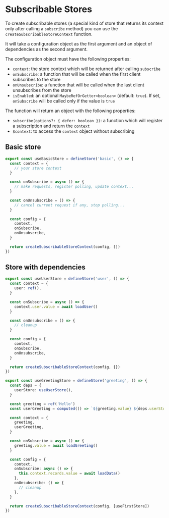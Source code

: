# Subscribable Stores

To create subscribable stores (a special kind of store that returns its context only after calling a `subscribe` method)
you can use the `createSubscribableStoreContext` function.

It will take a configuration object as the first argument and an object of dependencies as the second argument.

The configuration object must have the following properties:

- `context`: the store context which will be returned after calling `subscribe`
- `onSubscribe`: a function that will be called when the first client subscribes to the store
- `onUnsubscribe`: a function that will be called when the last client unsubscribes from the store
- `isEnabled`: an optional `MaybeRefOrGetter<boolean>` (default: `true`). If set, `onSubscribe` will be called only if the value
  is `true`

The function will return an object with the following properties:

- `subscribe(options?: { defer: boolean })`: a function which will register a subscription and return the `context`
- `$context`: to access the `context` object without subscribing

## Basic store

```ts
export const useBasicStore = defineStore('basic', () => {
  const context = {
    // your store context
  }

  const onSubscribe = async () => {
    // make requests, register polling, update context...
  }

  const onUnsubscribe = () => {
    // cancel current request if any, stop polling...
  }

  const config = {
    context,
    onSubscribe,
    onUnsubscribe,
  }

  return createSubscribableStoreContext(config, [])
})
```

## Store with dependencies

```ts
export const useUserStore = defineStore('user', () => {
  const context = {
    user: ref(),
  }

  const onSubscribe = async () => {
    context.user.value = await loadUser()
  }

  const onUnsubscribe = () => {
    // cleanup
  }

  const config = {
    context,
    onSubscribe,
    onUnsubscribe,
  }

  return createSubscribableStoreContext(config, {})
})
```

```ts
export const useGreetingStore = defineStore('greeting', () => {
  const deps = {
    userStore: useUserStore(),
  }

  const greeting = ref('Hello')
  const userGreeting = computed(() => `${greeting.value} ${deps.userStore.$context.user.value.name}`)

  const context = {
    greeting,
    userGreeting,
  }

  const onSubscribe = async () => {
    greeting.value = await loadGreeting()
  }

  const config = {
    context,
    onSubscribe: async () => {
      this.context.records.value = await loadData()
    },
    onUnsubscribe: () => {
      // cleanup
    },
  }

  return createSubscribableStoreContext(config, [useFirstStore])
})
```

